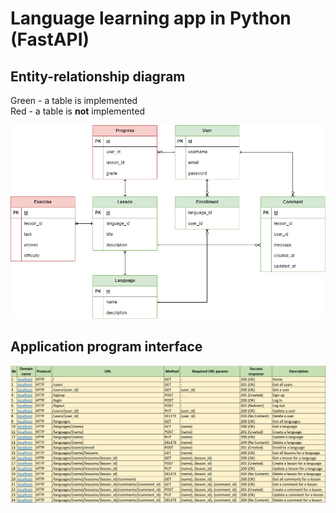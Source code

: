 # Language learning app in Python (FastAPI)

## Entity-relationship diagram

Green - a table is implemented  
Red - a table is **not** implemented

![ERD](./images/ERD.png)

## Application program interface

![API](./images/API.png)
